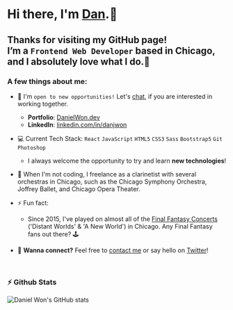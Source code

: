 # Hi there, I'm [Dan](https://danielwon.dev).👋
## Thanks for visiting my GitHub page! <br> I’m a `Frontend Web Developer` based in Chicago, and I absolutely love what I do.💙



### A few things about me:

 - 🔎 I'm `open to new opportunities!` Let's <a href="https://danielwon.dev/#contact">chat</a>, if you are interested in working together. 
    - **Portfolio**: <a href="https://danielwon.dev/">DanielWon.dev</a>
    - **LinkedIn**: <a href="https://www.linkedin.com/in/danjwon/"/>linkedin.com/in/danjwon</a>
 
 - 💻 Current Tech Stack: `React` `JavaScript` `HTML5` `CSS3` `Sass` `Bootstrap5` `Git` `Photoshop`
    - I always welcome the opportunity to try and learn **new technologies**! 


 
  - 🎵  When I'm not coding, I freelance as a clarinetist with several orchestras in Chicago, such as the Chicago Symphony Orchestra, Joffrey Ballet, and Chicago Opera Theater.
 
 - ⚡ Fun fact: <br>
    - Since 2015, I've played on almost all of the [Final Fantasy Concerts](https://ffdistantworlds.com/concert/ffvii-chicago/) ('Distant Worlds' & 'A New World') in Chicago. Any Final Fantasy fans out there? 🕹
 
 - 📨 **Wanna connect?** Feel free to <a href="https://danielwon.dev/" target="_blank">contact me</a> or say hello on <a href="https://twitter.com/nuovodw/" target="_blank">Twitter</a>!

<br>

### ⚡ Github Stats
 ![Daniel Won's GitHub stats](https://github-readme-stats.vercel.app/api?username=nuovodw&count_private=true&hide=contribs,stars&theme=dark)